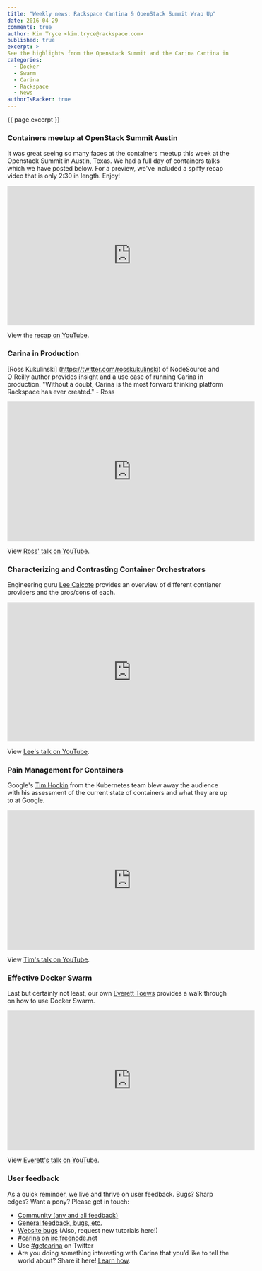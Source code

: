 ```yaml
---
title: "Weekly news: Rackspace Cantina & OpenStack Summit Wrap Up"
date: 2016-04-29
comments: true
author: Kim Tryce <kim.tryce@rackspace.com>
published: true
excerpt: >
See the highlights from the Openstack Summit and the Carina Cantina in this weekly's wrap-up including recorded talks from our presenters Ross Kukulinski, Google's Tim Hockin, Lee Calcote, and our own Everett Toews.
categories:
  - Docker
  - Swarm
  - Carina
  - Rackspace
  - News
authorIsRacker: true
---
```


{{ page.excerpt }}

### Containers meetup at OpenStack Summit Austin

It was great seeing so many faces at the containers meetup this week at the Openstack Summit in Austin, Texas. We had a full day of containers talks which we have posted below.  For a preview, we've included a spiffy recap video that is only 2:30 in length.  Enjoy!

<iframe width="560" height="315" src="https://www.youtube.com/embed/AB1K49AkhDE" frameborder="0" allowfullscreen></iframe>

View the [recap on YouTube](https://www.youtube.com/watch?v=AB1K49AkhDE).

### Carina in Production

[Ross Kukulinski] (https://twitter.com/rosskukulinski) of NodeSource and O'Reilly author provides insight and a use case of running Carina in production. "Without a doubt, Carina is the most forward thinking platform Rackspace has ever created." - Ross

<iframe width="560" height="315" src="https://www.youtube.com/embed/xOEBMq6mf9I" frameborder="0" allowfullscreen></iframe>

View [Ross' talk on YouTube](https://www.youtube.com/watch?v=xOEBMq6mf9I).

### Characterizing and Contrasting Container Orchestrators

Engineering guru [Lee Calcote](https://twitter.com/lcalcote) provides an overview of different contianer providers and the pros/cons of each.

<iframe width="560" height="315" src="https://www.youtube.com/embed/ygEjpvnimm8" frameborder="0" allowfullscreen></iframe>

View [Lee's talk on YouTube](https://www.youtube.com/watch?v=ygEjpvnimm8).

### Pain Management for Containers

Google's [Tim Hockin](https://twitter.com/thockin) from the Kubernetes team blew away the audience with his assessment of the current state of containers and what they are up to at Google.

<iframe width="560" height="315" src="https://www.youtube.com/embed/f4xC48bP4h4" frameborder="0" allowfullscreen></iframe>

View [Tim's talk on YouTube](https://www.youtube.com/watch?v=f4xC48bP4h4).

### Effective Docker Swarm

Last but certainly not least, our own [Everett Toews](https://twitter.com/everett_toews) provides a walk through on how to use Docker Swarm.

<iframe width="560" height="315" src="https://www.youtube.com/embed/H91v_PrB8-k" frameborder="0" allowfullscreen></iframe>

View [Everett's talk on YouTube](https://www.youtube.com/watch?v=H91v_PrB8-k).


### User feedback

As a quick reminder, we live and thrive on user feedback. Bugs? Sharp edges? Want a pony? Please get in touch:

* [Community (any and all feedback)](https://community.getcarina.com/)
* [General feedback, bugs, etc.](https://github.com/getcarina/feedback)
* [Website bugs](https://github.com/getcarina/getcarina.com/issues) (Also, request new tutorials here!)
* [#carina on irc.freenode.net](https://botbot.me/freenode/carina/)
* Use [#getcarina](https://twitter.com/search?q=%23getcarina) on Twitter
* Are you doing something interesting with Carina that you’d like to tell the world about? Share it here! [Learn how](https://github.com/getcarina/getcarina.com/blob/master/CONTRIBUTING.md).
